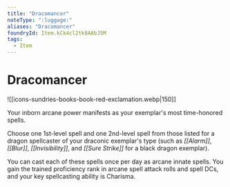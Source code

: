 ```yaml
---
title: "Dracomancer"
noteType: ":luggage:"
aliases: "Dracomancer"
foundryId: Item.kCk4cl2tk8AAbJ5M
tags:
  - Item
---
```


# Dracomancer
![[icons-sundries-books-book-red-exclamation.webp|150]]

Your inborn arcane power manifests as your exemplar's most time-honored spells.

Choose one 1st-level spell and one 2nd-level spell from those listed for a dragon spellcaster of your draconic exemplar's type (such as _[[Alarm]]_, _[[Blur]]_, _[[Invisibility]]_, and _[[Sure Strike]]_ for a black dragon exemplar).

You can cast each of these spells once per day as arcane innate spells. You gain the trained proficiency rank in arcane spell attack rolls and spell DCs, and your key spellcasting ability is Charisma.
